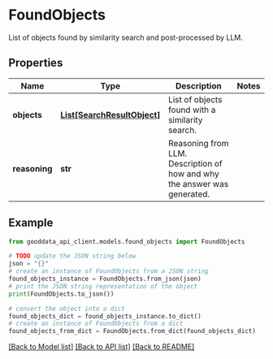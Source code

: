 # FoundObjects

List of objects found by similarity search and post-processed by LLM.

## Properties

Name | Type | Description | Notes
------------ | ------------- | ------------- | -------------
**objects** | [**List[SearchResultObject]**](SearchResultObject.md) | List of objects found with a similarity search. | 
**reasoning** | **str** | Reasoning from LLM. Description of how and why the answer was generated. | 

## Example

```python
from gooddata_api_client.models.found_objects import FoundObjects

# TODO update the JSON string below
json = "{}"
# create an instance of FoundObjects from a JSON string
found_objects_instance = FoundObjects.from_json(json)
# print the JSON string representation of the object
print(FoundObjects.to_json())

# convert the object into a dict
found_objects_dict = found_objects_instance.to_dict()
# create an instance of FoundObjects from a dict
found_objects_from_dict = FoundObjects.from_dict(found_objects_dict)
```
[[Back to Model list]](../README.md#documentation-for-models) [[Back to API list]](../README.md#documentation-for-api-endpoints) [[Back to README]](../README.md)


